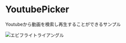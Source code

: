# YoutubePicker
Youtubeから動画を検索し再生することができるサンプル

![エビフライトライアングル](https://i.gyazo.com/9fd3f65654def13dce88c30e43c88554.gif "デモ")
